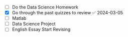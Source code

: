 - [ ]  Do the Data Science Homework
- [x] Go through the past quizzes to review ✅ 2024-03-05
- [ ] Matlab
- [ ] Data Science Project
- [ ] English Essay Start Revising